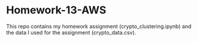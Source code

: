 # Homework-13-AWS
This repo contains my homework assignment (crypto_clustering.ipynb) and the data I used for the assignment (crypto_data.csv).
